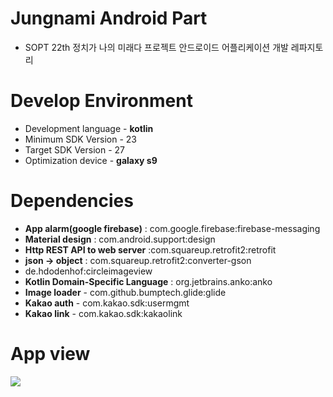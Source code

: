 # Jungnami Android Part
* SOPT 22th 정치가 나의 미래다 프로젝트 안드로이드 어플리케이션 개발 레파지토리

# Develop Environment
* Development language - **kotlin**
* Minimum SDK Version - 23
* Target SDK Version - 27
* Optimization device - **galaxy s9**

# Dependencies
* **App alarm(google firebase)** : com.google.firebase:firebase-messaging 
* **Material design** : com.android.support:design
* **Http REST API to web server** :com.squareup.retrofit2:retrofit 
* **json -> object** : com.squareup.retrofit2:converter-gson
* de.hdodenhof:circleimageview
* **Kotlin Domain-Specific Language** : org.jetbrains.anko:anko
* **Image loader** - com.github.bumptech.glide:glide 
* **Kakao auth** - com.kakao.sdk:usermgmt 
* **Kakao link** - com.kakao.sdk:kakaolink

# App view
<img src="https://user-images.githubusercontent.com/17523340/42875931-10d877c4-8ac0-11e8-9885-f6b6124cef99.jpg">
